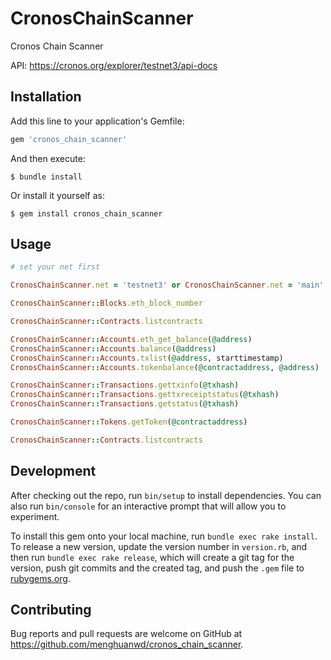 # CronosChainScanner

Cronos Chain Scanner

API: https://cronos.org/explorer/testnet3/api-docs

## Installation

Add this line to your application's Gemfile:

```ruby
gem 'cronos_chain_scanner'
```

And then execute:

    $ bundle install

Or install it yourself as:

    $ gem install cronos_chain_scanner

## Usage

```ruby
# set your net first

CronosChainScanner.net = 'testnet3' or CronosChainScanner.net = 'main' (default)
```

```ruby
CronosChainScanner::Blocks.eth_block_number

CronosChainScanner::Contracts.listcontracts

CronosChainScanner::Accounts.eth_get_balance(@address)
CronosChainScanner::Accounts.balance(@address)
CronosChainScanner::Accounts.txlist(@address, starttimestamp)
CronosChainScanner::Accounts.tokenbalance(@contractaddress, @address)

CronosChainScanner::Transactions.gettxinfo(@txhash)
CronosChainScanner::Transactions.gettxreceiptstatus(@txhash)
CronosChainScanner::Transactions.getstatus(@txhash)

CronosChainScanner::Tokens.getToken(@contractaddress)

CronosChainScanner::Contracts.listcontracts
```

## Development

After checking out the repo, run `bin/setup` to install dependencies. You can also run `bin/console` for an interactive prompt that will allow you to experiment.

To install this gem onto your local machine, run `bundle exec rake install`. To release a new version, update the version number in `version.rb`, and then run `bundle exec rake release`, which will create a git tag for the version, push git commits and the created tag, and push the `.gem` file to [rubygems.org](https://rubygems.org).

## Contributing

Bug reports and pull requests are welcome on GitHub at https://github.com/menghuanwd/cronos_chain_scanner.
